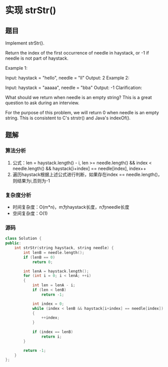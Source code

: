 # 实现 strStr()
## 题目
Implement strStr().

Return the index of the first occurrence of needle in haystack, or -1 if needle is not part of haystack.

Example 1:

Input: haystack = "hello", needle = "ll"
Output: 2
Example 2:

Input: haystack = "aaaaa", needle = "bba"
Output: -1
Clarification:

What should we return when needle is an empty string? This is a great question to ask during an interview.

For the purpose of this problem, we will return 0 when needle is an empty string. This is consistent to C's strstr() and Java's indexOf().

## 题解
### 算法分析
1. 公式：len = haystack.length() - i, len >= needle.length() && index < needle.length() && haystack[i+index] == needle[index], index++
2. 遍历haystack根据上述公式进行判断，如果存在index == needle.length()，则结果为i,否则为-1
### 复杂度分析
+ 时间复杂度：O(m*n)，m为haystack长度，n为needle长度
+ 空间复杂度：O(1)
### 源码
```C++ []
class Solution {
public:
    int strStr(string haystack, string needle) {
        int lenB = needle.length();
        if (lenB == 0)
            return 0;

        int lenA = haystack.length();
        for (int i = 0; i < lenA; ++i)
        {
            int len = lenA - i;
            if (len < lenB)
                return -1;

            int index = 0;
            while (index < lenB && haystack[i+index] == needle[index])
            {
                ++index;
            }
            
            if (index == lenB)
                return i;
        }

        return -1;
    }
};